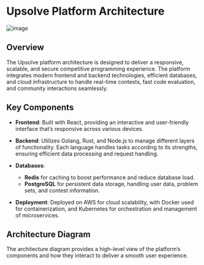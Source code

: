 # Upsolve Platform Architecture

![image](https://github.com/user-attachments/assets/c5a0edb0-2e82-4a79-b5ea-e71c1444b03b)

## Overview

The Upsolve platform architecture is designed to deliver a responsive, scalable, and secure competitive programming experience. The platform integrates modern frontend and backend technologies, efficient databases, and cloud infrastructure to handle real-time contests, fast code evaluation, and community interactions seamlessly.

## Key Components

- **Frontend**: Built with React, providing an interactive and user-friendly interface that’s responsive across various devices.
  
- **Backend**: Utilizes Golang, Rust, and Node.js to manage different layers of functionality. Each language handles tasks according to its strengths, ensuring efficient data processing and request handling.

- **Databases**: 
  - **Redis** for caching to boost performance and reduce database load.
  - **PostgreSQL** for persistent data storage, handling user data, problem sets, and contest information.

- **Deployment**: Deployed on AWS for cloud scalability, with Docker used for containerization, and Kubernetes for orchestration and management of microservices.

## Architecture Diagram

The architecture diagram provides a high-level view of the platform’s components and how they interact to deliver a smooth user experience.


